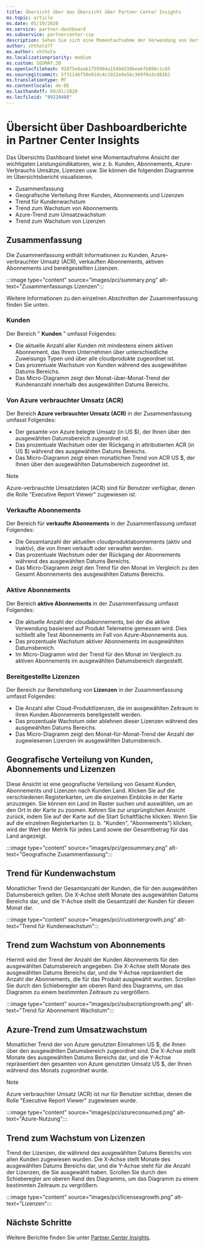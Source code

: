 ```yaml
---
title: Übersicht über das Übersicht über Partner Center Insights
ms.topic: article
ms.date: 05/19/2020
ms.service: partner-dashboard
ms.subservice: partnercenter-csp
description: Sehen Sie sich eine Momentaufnahme der Verwendung von Vertrieb und Bereitstellung, Kundenwachstum und Umsatzwachstum mit Lizenzen, Abonnements und Azure-Verbrauch an.
author: shthota77
ms.author: shthota
ms.localizationpriority: medium
ms.custom: SEOMAY.20
ms.openlocfilehash: 91075e8aab1759904a1549dd38bee6fb886c1c65
ms.sourcegitcommit: 5f31146f50e01dc4c1922e0a5bc369f0a3cd8162
ms.translationtype: MT
ms.contentlocale: de-DE
ms.lasthandoff: 09/01/2020
ms.locfileid: "89220488"
---
```

# <a name="overview-dashboard-reports-available-in-partner-center-insights"></a>Übersicht über Dashboardberichte in Partner Center Insights
 
Das Übersichts Dashboard bietet eine Momentaufnahme Ansicht der wichtigsten Leistungsindikatoren, wie z. b. Kunden, Abonnements, Azure-Verbrauchs Umsätze, Lizenzen usw. Sie können die folgenden Diagramme im Übersichtsbericht visualisieren.

- Zusammenfassung  
- Geografische Verteilung Ihrer Kunden, Abonnements und Lizenzen  
- Trend für Kundenwachstum 
- Trend zum Wachstum von Abonnements 
- Azure-Trend zum Umsatzwachstum 
- Trend zum Wachstum von Lizenzen 

## <a name="summary"></a>Zusammenfassung

Die Zusammenfassung enthält Informationen zu Kunden, Azure-verbrauchter Umsatz (ACR), verkauften Abonnements, aktiven Abonnements und bereitgestellten Lizenzen. 

:::image type="content" source="images/pci/summary.png" alt-text="Zusammenfassungs Lizenzen":::

Weitere Informationen zu den einzelnen Abschnitten der Zusammenfassung finden Sie unten.

### <a name="customers"></a>Kunden

Der Bereich " **Kunden** " umfasst Folgendes:

- Die aktuelle Anzahl aller Kunden mit mindestens einem aktiven Abonnement, das Ihrem Unternehmen über unterschiedliche Zuweisungs Typen und über alle cloudprodukte zugeordnet ist.
- Das prozentuale Wachstum von Kunden während des ausgewählten Datums Bereichs.
- Das Micro-Diagramm zeigt den Monat-über-Monat-Trend der Kundenanzahl innerhalb des ausgewählten Datums Bereichs.

### <a name="azure-consumed-revenue-acr"></a>Von Azure verbrauchter Umsatz (ACR)

Der Bereich **Azure verbrauchter Umsatz (ACR)** in der Zusammenfassung umfasst Folgendes:

- Der gesamte von Azure belegte Umsatz (in US $), der Ihnen über den ausgewählten Datumsbereich zugeordnet ist.
- Das prozentuale Wachstum oder der Rückgang in attributierten ACR (in US $) während des ausgewählten Datums Bereichs.
- Das Micro-Diagramm zeigt einen monatlichen Trend von ACR US $, der Ihnen über den ausgewählten Datumsbereich zugeordnet ist. 

> [!NOTE]
> Azure-verbrauchte Umsatzdaten (ACR) sind für Benutzer verfügbar, denen die Rolle "Executive Report Viewer" zugewiesen ist. 
 
### <a name="subscriptions-sold"></a>Verkaufte Abonnements

Der Bereich für **verkaufte Abonnements** in der Zusammenfassung umfasst Folgendes:

- Die Gesamtanzahl der aktuellen cloudproduktabonnements (aktiv und inaktiv), die von Ihnen verkauft oder verwaltet werden.  
- Das prozentuale Wachstum oder der Rückgang der Abonnements während des ausgewählten Datums Bereichs.
- Das Micro-Diagramm zeigt den Trend für den Monat im Vergleich zu den Gesamt Abonnements des ausgewählten Datums Bereichs.

### <a name="active-subscriptions"></a>Aktive Abonnements

Der Bereich **aktive Abonnements** in der Zusammenfassung umfasst Folgendes:

- Die aktuelle Anzahl der cloudabonnements, bei der die aktive Verwendung basierend auf Produkt Telemetrie gemessen wird. Dies schließt alle Test Abonnements im Fall von Azure-Abonnements aus.  
- Das prozentuale Wachstum aktiver Abonnements im ausgewählten Datumsbereich.
- Im Micro-Diagramm wird der Trend für den Monat im Vergleich zu aktiven Abonnements im ausgewählten Datumsbereich dargestellt.
 
### <a name="licenses-deployed"></a>Bereitgestellte Lizenzen

Der Bereich zur Bereitstellung von **Lizenzen** in der Zusammenfassung umfasst Folgendes:
 
- Die Anzahl aller Cloud-Produktlizenzen, die im ausgewählten Zeitraum in ihren Kunden Abonnements bereitgestellt werden. 
- Das prozentuale Wachstum oder ablehnen dieser Lizenzen während des ausgewählten Datums Bereichs. 
- Das Micro-Diagramm zeigt den Monat-für-Monat-Trend der Anzahl der zugewiesenen Lizenzen im ausgewählten Datumsbereich.

## <a name="geographical-spread-of-your-customers-subscriptions-and-licenses"></a>Geografische Verteilung von Kunden, Abonnements und Lizenzen

Diese Ansicht ist eine geografische Verteilung von Gesamt Kunden, Abonnements und Lizenzen nach Kunden Land. Klicken Sie auf die verschiedenen Registerkarten, um die einzelnen Einblicke in der Karte anzuzeigen. Sie können ein Land im Raster suchen und auswählen, um an den Ort in der Karte zu zoomen. Kehren Sie zur ursprünglichen Ansicht zurück, indem Sie auf der Karte auf die Start Schaltfläche klicken. Wenn Sie auf die einzelnen Registerkarten (z. b. "Kunden", "Abonnements") klicken, wird der Wert der Metrik für jedes Land sowie der Gesamtbetrag für das Land angezeigt.  

:::image type="content" source="images/pci/geosummary.png" alt-text="Geografische Zusammenfassung":::

## <a name="customers-growth-trend"></a>Trend für Kundenwachstum

Monatlicher Trend der Gesamtanzahl der Kunden, die für den ausgewählten Datumsbereich gelten. Die X-Achse stellt Monate des ausgewählten Datums Bereichs dar, und die Y-Achse stellt die Gesamtzahl der Kunden für diesen Monat dar. 

:::image type="content" source="images/pci/customergrowth.png" alt-text="Trend für Kundenwachstum":::

## <a name="subscriptions-growth-trend"></a>Trend zum Wachstum von Abonnements

Hiermit wird der Trend der Anzahl der Kunden Abonnements für den ausgewählten Datumsbereich angegeben. Die X-Achse stellt Monate des ausgewählten Datums Bereichs dar, und die Y-Achse repräsentiert die Anzahl der Abonnements, die für das Produkt ausgewählt wurden. Scrollen Sie durch den Schieberegler am oberen Rand des Diagramms, um das Diagramm zu einem bestimmten Zeitraum zu vergrößern. 

:::image type="content" source="images/pci/subscriptiongrowth.png" alt-text="Trend für Abonnement Wachstum":::

## <a name="azure-consumed-revenue-growth-trend"></a>Azure-Trend zum Umsatzwachstum

Monatlicher Trend der von Azure genutzten Einnahmen US $, die Ihnen über den ausgewählten Datumsbereich zugeordnet sind. Die X-Achse stellt Monate des ausgewählten Datums Bereichs dar, und die Y-Achse repräsentiert den gesamten von Azure genutzten Umsatz US $, der Ihnen während des Monats zugeordnet wurde.

> [!NOTE]
> Azure verbrauchter Umsatz (ACR) ist nur für Benutzer sichtbar, denen die Rolle "Executive Report Viewer" zugewiesen wurde. 

:::image type="content" source="images/pci/azureconsumed.png" alt-text="Azure-Nutzung":::

## <a name="licenses-growth-trend"></a>Trend zum Wachstum von Lizenzen
 
Trend der Lizenzen, die während des ausgewählten Datums Bereichs von allen Kunden zugewiesen wurden. Die X-Achse stellt Monate des ausgewählten Datums Bereichs dar, und die Y-Achse steht für die Anzahl der Lizenzen, die Sie ausgewählt haben. Scrollen Sie durch den Schieberegler am oberen Rand des Diagramms, um das Diagramm zu einem bestimmten Zeitraum zu vergrößern.  

:::image type="content" source="images/pci/licensesgrowth.png" alt-text="Lizenzen":::

## <a name="next-steps"></a>Nächste Schritte

Weitere Berichte finden Sie unter [Partner Center Insights](partner-center-insights.md).
